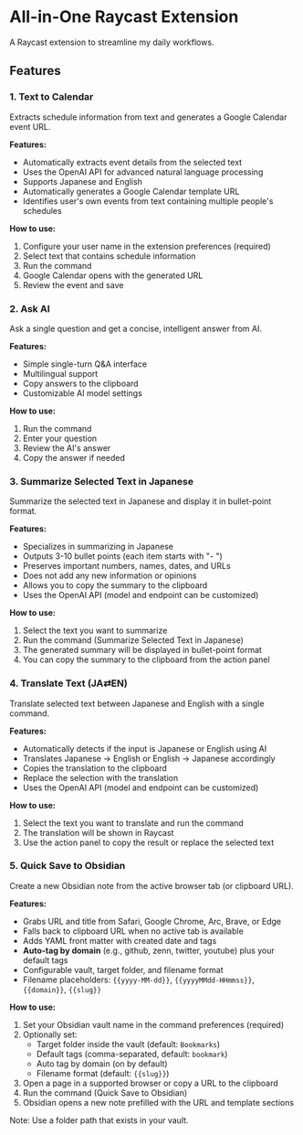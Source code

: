 # All-in-One Raycast Extension

A Raycast extension to streamline my daily workflows.

## Features

### 1. Text to Calendar

Extracts schedule information from text and generates a Google Calendar event URL.

**Features:**

- Automatically extracts event details from the selected text
- Uses the OpenAI API for advanced natural language processing
- Supports Japanese and English
- Automatically generates a Google Calendar template URL
- Identifies user's own events from text containing multiple people's schedules

**How to use:**

1. Configure your user name in the extension preferences (required)
2. Select text that contains schedule information
3. Run the command
4. Google Calendar opens with the generated URL
5. Review the event and save

### 2. Ask AI

Ask a single question and get a concise, intelligent answer from AI.

**Features:**

- Simple single-turn Q&A interface
- Multilingual support
- Copy answers to the clipboard
- Customizable AI model settings

**How to use:**

1. Run the command
2. Enter your question
3. Review the AI's answer
4. Copy the answer if needed

### 3. Summarize Selected Text in Japanese

Summarize the selected text in Japanese and display it in bullet-point format.

**Features:**

- Specializes in summarizing in Japanese
- Outputs 3-10 bullet points (each item starts with "- ")
- Preserves important numbers, names, dates, and URLs
- Does not add any new information or opinions
- Allows you to copy the summary to the clipboard
- Uses the OpenAI API (model and endpoint can be customized)

**How to use:**

1. Select the text you want to summarize
2. Run the command (Summarize Selected Text in Japanese)
3. The generated summary will be displayed in bullet-point format
4. You can copy the summary to the clipboard from the action panel

### 4. Translate Text (JA⇄EN)

Translate selected text between Japanese and English with a single command.

**Features:**

- Automatically detects if the input is Japanese or English using AI
- Translates Japanese → English or English → Japanese accordingly
- Copies the translation to the clipboard
- Replace the selection with the translation
- Uses the OpenAI API (model and endpoint can be customized)

**How to use:**

1. Select the text you want to translate and run the command
2. The translation will be shown in Raycast
3. Use the action panel to copy the result or replace the selected text

### 5. Quick Save to Obsidian

Create a new Obsidian note from the active browser tab (or clipboard URL).

**Features:**

- Grabs URL and title from Safari, Google Chrome, Arc, Brave, or Edge
- Falls back to clipboard URL when no active tab is available
- Adds YAML front matter with created date and tags
- **Auto-tag by domain** (e.g., github, zenn, twitter, youtube) plus your default tags
- Configurable vault, target folder, and filename format
- Filename placeholders: `{{yyyy-MM-dd}}`, `{{yyyyMMdd-HHmmss}}`, `{{domain}}`, `{{slug}}`

**How to use:**

1. Set your Obsidian vault name in the command preferences (required)
2. Optionally set:
   - Target folder inside the vault (default: `Bookmarks`)
   - Default tags (comma-separated, default: `bookmark`)
   - Auto tag by domain (on by default)
   - Filename format (default: `{{slug}}`)
3. Open a page in a supported browser or copy a URL to the clipboard
4. Run the command (Quick Save to Obsidian)
5. Obsidian opens a new note prefilled with the URL and template sections

Note: Use a folder path that exists in your vault.
